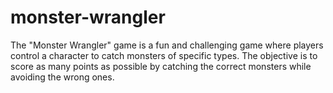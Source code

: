 # monster-wrangler
The "Monster Wrangler" game is a fun and challenging game where players control a character to catch monsters of specific types. The objective is to score as many points as possible by catching the correct monsters while avoiding the wrong ones.
